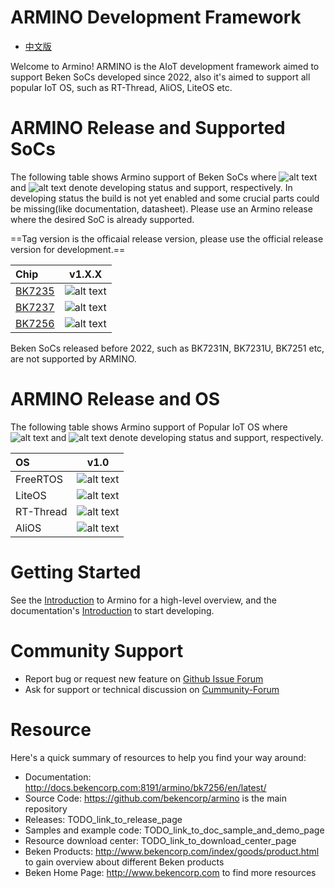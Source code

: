 # ARMINO Development Framework

* [中文版](./README_CN.md)

Welcome to Armino!
ARMINO is the AIoT development framework aimed to support Beken SoCs developed since 2022, also it's aimed to support
all popular IoT OS, such as RT-Thread, AliOS, LiteOS etc.

# ARMINO Release and Supported SoCs

The following table shows Armino support of Beken SoCs where ![alt text][developing] and ![alt text][supported]
denote developing status and support, respectively. In developing status the build is not yet enabled and some
crucial parts could be missing(like documentation, datasheet). Please use an Armino release where the desired
SoC is already supported.

==Tag version is the officaial release version, please use the official release version for development.==

|Chip                                                                                |          v1.X.X             |
|:---------------------------------------------------------------------------------- | :-------------------------: |
|[BK7235](http://docs.bekencorp.com:8191/spec/BK7235/BK7235%C2%A0Datasheet_V0.1.pdf) | ![alt text][developing]     |
|[BK7237](http://docs.bekencorp.com:8191/spec/BK7237/BK7237%C2%A0Datasheet_V0.3.pdf) | ![alt text][developing]     |
|[BK7256](http://docs.bekencorp.com:8191/spec/BK7256/BK7256%C2%A0Datasheet_V0.1.pdf) | ![alt text][developing]     |

[supported]: https://img.shields.io/badge/-supported-green "supported"
[developing]: https://img.shields.io/badge/-developing-orange "developing"

Beken SoCs released before 2022, such as BK7231N, BK7231U, BK7251 etc, are not supported by ARMINO.

# ARMINO Release and OS

The following table shows Armino support of Popular IoT OS where ![alt text][developing] and ![alt text][supported]
denote developing status and support, respectively.

|OS           |         v1.0           |
|:----------- |:---------------------: |
|FreeRTOS     | ![alt text][supported] |
|LiteOS       | ![alt text][supported]|
|RT-Thread    | ![alt text][developing]|
|AliOS        | ![alt text][developing]|

[supported]: https://img.shields.io/badge/-supported-green "supported"
[developing]: https://img.shields.io/badge/-developing-orange "developing"

# Getting Started

See the [Introduction](TODO_link_to_armino_intro_doc) to Armino for a high-level overview, 
and the documentation's [Introduction](TODO_link_to_armino_get_started_doc) to start developing.

# Community Support

 - Report bug or request new feature on [Github Issue Forum](TODO_link_to_armino_github_forum)  
 - Ask for support or technical discussion on [Cummunity-Forum](TODO_link_to_armino_forum)

# Resource

Here's a quick summary of resources to help you find your way around:

 - Documentation: http://docs.bekencorp.com:8191/armino/bk7256/en/latest/
 - Source Code: https://github.com/bekencorp/armino is the main repository
 - Releases: TODO_link_to_release_page
 - Samples and example code: TODO_link_to_doc_sample_and_demo_page
 - Resource download center: TODO_link_to_download_center_page
 - Beken Products: http://www.bekencorp.com/index/goods/product.html to gain overview about different Beken products
 - Beken Home Page: http://www.bekencorp.com to find more resources
